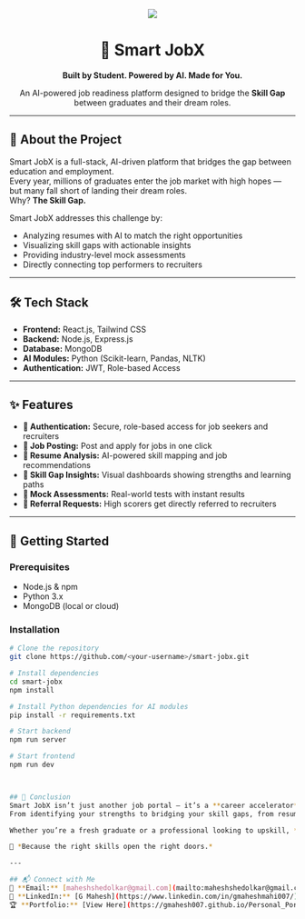 <!-- Banner -->
<p align="center">
  <img src="https://img.shields.io/badge/Smart%20JobX-AI%20Job%20Readiness%20Platform-8A2BE2?style=for-the-badge&logo=rocket&logoColor=white" />
</p>

<h1 align="center">🚀 Smart JobX</h1>
<p align="center"><b>Built by Student. Powered by AI. Made for You.</b></p>
<p align="center">
An AI-powered job readiness platform designed to bridge the <b>Skill Gap</b> between graduates and their dream roles.
</p>

---

## 🌟 About the Project
Smart JobX is a full-stack, AI-driven platform that bridges the gap between education and employment.  
Every year, millions of graduates enter the job market with high hopes — but many fall short of landing their dream roles.  
Why? **The Skill Gap.**  

Smart JobX addresses this challenge by:
- Analyzing resumes with AI to match the right opportunities  
- Visualizing skill gaps with actionable insights  
- Providing industry-level mock assessments  
- Directly connecting top performers to recruiters  

---

## 🛠 Tech Stack
- **Frontend:** React.js, Tailwind CSS  
- **Backend:** Node.js, Express.js  
- **Database:** MongoDB  
- **AI Modules:** Python (Scikit-learn, Pandas, NLTK)  
- **Authentication:** JWT, Role-based Access  

---

## ✨ Features
- **🔐 Authentication:** Secure, role-based access for job seekers and recruiters  
- **📝 Job Posting:** Post and apply for jobs in one click  
- **📄 Resume Analysis:** AI-powered skill mapping and job recommendations  
- **🧠 Skill Gap Insights:** Visual dashboards showing strengths and learning paths  
- **🧪 Mock Assessments:** Real-world tests with instant results  
- **📧 Referral Requests:** High scorers get directly referred to recruiters  

---

## 🚀 Getting Started

### Prerequisites
- Node.js & npm  
- Python 3.x  
- MongoDB (local or cloud)

### Installation
```bash
# Clone the repository
git clone https://github.com/<your-username>/smart-jobx.git

# Install dependencies
cd smart-jobx
npm install

# Install Python dependencies for AI modules
pip install -r requirements.txt

# Start backend
npm run server

# Start frontend
npm run dev



## 🎯 Conclusion
Smart JobX isn’t just another job portal — it’s a **career accelerator**.  
From identifying your strengths to bridging your skill gaps, from resume analysis to recruiter referrals — we’re here to **transform job seekers into job winners**.  

Whether you’re a fresh graduate or a professional looking to upskill, **Smart JobX is your AI-powered partner** in landing your dream role. 🚀  

🌟 *Because the right skills open the right doors.*

---

## 📬 Connect with Me  
📧 **Email:** [maheshshedolkar@gmail.com](mailto:maheshshedolkar@gmail.com)  
💼 **LinkedIn:** [G Mahesh](https://www.linkedin.com/in/gmaheshmahi007/)  
🏆 **Portfolio:** [View Here](https://gmahesh007.github.io/Personal_Portfolio07-/)  

